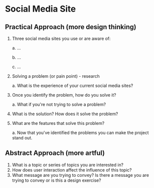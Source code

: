 # Social Media Site

## Practical Approach (more design thinking)

1. Three social media sites you use or are aware of:

   a. ...

   b. ...

   c. ...

2. Solving a problem (or pain point) - research

   a. What is the experience of your current social media sites?

3. Once you identify the problem, how do you solve it?

   a. What if you're not trying to solve a problem?

4. What is the solution? How does it solve the problem?

5. What are the features that solve this problem?

   a. Now that you've identified the problems you can make the project stand out.

## Abstract Approach (more artful)

1. What is a topic or series of topics you are interested in?
2. How does user interaction affect the influence of this topic?
3. What message are you trying to convey? Is there a message you are trying to convey or is this a design exercise?
